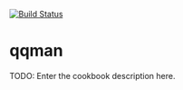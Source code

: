 [![Build Status](https://travis-ci.org/EagleGenomics-cookbooks/qqman.svg?branch=master)](https://travis-ci.org/EagleGenomics-cookbooks/qqman)

# qqman

TODO: Enter the cookbook description here.
